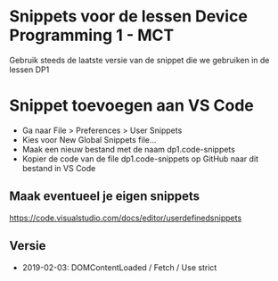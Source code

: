 # Snippets voor de lessen Device Programming 1 - MCT
Gebruik steeds de laatste versie van de snippet die we gebruiken in de lessen DP1

# Snippet toevoegen aan VS Code
* Ga naar File > Preferences > User Snippets
* Kies voor New Global Snippets file...
* Maak een nieuw bestand met de naam dp1.code-snippets
* Kopier de code van de file dp1.code-snippets op GitHub naar dit bestand in VS Code

## Maak eventueel je eigen snippets 
https://code.visualstudio.com/docs/editor/userdefinedsnippets

## Versie
* 2019-02-03: DOMContentLoaded / Fetch / Use strict
